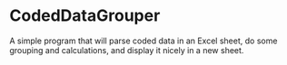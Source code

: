 # CodedDataGrouper
 A simple program that will parse coded data in an Excel sheet, do some grouping and calculations, and display it nicely in a new sheet.

